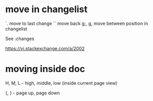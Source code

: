 # move in changelist

`. move to last change
`` move back
g;, g, move between position in changelist

See :changes

https://vi.stackexchange.com/a/2002

# moving inside doc

H, M, L - high, middle, low (inside current page view)

{, } - page up, page down
